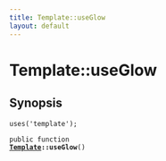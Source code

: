 ```yaml
---
title: Template::useGlow
layout: default
---
```


# Template::useGlow

## Synopsis

<code>uses('template');</code>

<code>public function <b><a href="Template">Template</a>::useGlow</b>()</code>

